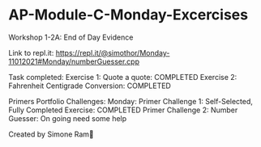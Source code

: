 # AP-Module-C-Monday-Excercises
Workshop 1-2A: End of Day Evidence

Link to repl.it:
https://repl.it/@simothor/Monday-11012021#Monday/numberGuesser.cpp

Task completed:
Exercise 1: Quote a quote: COMPLETED
Exercise 2: Fahrenheit Centigrade Conversion: COMPLETED

Primers Portfolio Challenges:
Monday:
Primer Challenge 1: Self-Selected, Fully Completed Exercise: COMPLETED
Primer Challenge 2: Number Guesser: On going need some help



Created by Simone Ram🐏
